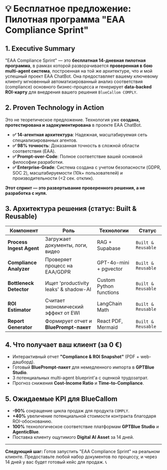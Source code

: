 # 💡 Бесплатное предложение: Пилотная программа "EAA Compliance Sprint"

## 1. Executive Summary
"EAA Compliance Sprint" — это **бесплатная 14-дневная пилотная программа**, в рамках которой разворачивается **проверенная в бою multi-agent система**, построенная на той же архитектуре, что и мой успешный проект EAA ChatBot. Она предоставляет вашему ключевому клиенту мгновенный автоматизированный анализ соответствия (compliance) основного бизнес-процесса и генерирует **data-backed ROI-карту** для внедрения вашего решения `BlueCallom COMPLY`.

## 2. Proven Technology in Action
Это не теоретическое предложение. Технология уже **создана, протестирована и задокументирована** в проекте EAA ChatBot.
- **✅ 14-агентная архитектура**: Надежная, масштабируемая сеть специализированных агентов.
- **✅ 98% точность**: Доказанная точность в сложной области соответствия (EAA).
- **✅ Prompt-over-Code**: Полное соответствие вашей основной философии разработки.
- **✅ Enterprise-Grade**: Система создана с учетом безопасности (GDPR, SOC 2), масштабируемости (10k+ пользователей) и производительности (<2 сек. отклик).

**Этот спринт — это развертывание проверенного решения, а не разработка с нуля.**

## 3. Архитектура решения (статус: Built & Reusable)
| Компонент | Роль | Технологии | Статус |
|-----------|------|------------|--------|
| **Process Ingest Agent** | Загружает документы, логи, видео | RAG + Supabase | `Built & Reusable` |
| **Compliance Analyzer** | Проверяет процесс на EAA/GDPR | GPT-4o-mini + pgvector | `Built & Reusable` |
| **Bottleneck Detector** | Ищет 'productivity leaks' & shadow-AI | Custom Python functions | `Built & Reusable` |
| **ROI Estimator** | Считает экономический эффект от EWI | LangChain Math | `Built & Reusable` |
| **Report Generator** | Формирует отчет и **BluePrompt-пакет** | React PDF, Mermaid | `Built & Reusable` |

## 4. Что получает ваш клиент (за 0 €)
- Интерактивный отчет **"Compliance & ROI Snapshot"** (PDF + web-дашборд).
- Готовый **BluePrompt-пакет** для немедленного импорта в **GPTBlue Studio**.
- 3 потенциальных multi-agent blueprint'а с оценкой трудозатрат.
- Прогноз снижения **Cost-Income Ratio** и **Time-to-Compliance**.

## 5. Ожидаемые KPI для BlueCallom
- **-90%** сокращение цикла продаж для продукта `COMPLY`.
- **+40%** увеличение потенциальной стоимости контракта благодаря ROI-обоснованию.
- **100%** технологическое соответствие платформам **GPTBlue Studio** и **AgenticBlue**.
- Поставка клиенту ощутимого **Digital AI Asset** за 14 дней.

---
**Следующий шаг:** Готов запустить "EAA Compliance Sprint" на реальном клиенте. Предоставьте любой набор документов по процессу, и через 14 дней у вас будет готовый кейс для продаж. 📞 